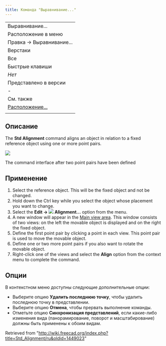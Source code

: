 ```yaml
---
title: Команда "Выравнивание..."
---
```

|  |
| --- |
| Выравнивание... |
| Расположение в меню |
| Правка → Выравнивание... |
| Верстаки |
| Все |
| Быстрые клавиши |
| *Нет* |
| Представлено в версии |
| - |
| См. также |
| [Расположение...](/Std_Placement/ru "Std Placement/ru") |
|  |

## Описание

The **Std Alignment** command aligns an object in relation to a fixed reference object using one or more point pairs.

![](/images/Std_Alignment_example.png)

The command interface after two point pairs have been defined

## Применение

1. Select the reference object. This will be the fixed object and not be changed.
2. Hold down the Ctrl key while you select the object whose placement you want to change.
3. Select the **Edit → ![](/images/Std_Alignment.svg) Alignment...** option from the menu.
4. A new window will appear in the [Main view area](/Main_view_area "Main view area"). This window consists of two views: on the left the movable object is displayed and on the right the fixed object.
5. Define the first point pair by clicking a point in each view. This point pair is used to move the movable object.
6. Define one or two more point pairs if you also want to rotate the movable object.
7. Right-click one of the views and select the **Align** option from the context menu to complete the command.

## Опции

В контекстном меню доступны следующие дополнительные опции:

* Выберите опцию **Удалить последнюю точку**, чтобы удалить последнюю точку в представлении.
* Выберите опцию **Отмена**, чтобы прервать выполнение команды.
* Отметьте опцию **Синхронизация представлений**, если какие-либо изменения вида (панорамирование, поворот и масштабирование) должны быть применены к обоим видам.

Retrieved from "<http://wiki.freecad.org/index.php?title=Std_Alignment/ru&oldid=1449023>"